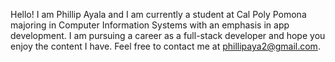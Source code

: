 Hello! I am Phillip Ayala and I am currently a student at Cal Poly Pomona majoring in Computer Information Systems with an emphasis in app development. 
I am pursuing a career as a full-stack developer and hope you enjoy the content I have.
Feel free to contact me at phillipaya2@gmail.com.

<!---
ayaphillip/ayaphillip is a ✨ special ✨ repository because its `README.md` (this file) appears on your GitHub profile.
You can click the Preview link to take a look at your changes.
--->
